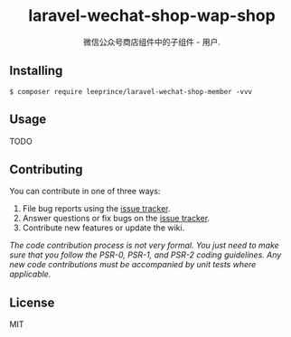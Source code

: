 <h1 align="center"> laravel-wechat-shop-wap-shop </h1>

<p align="center"> 微信公众号商店组件中的子组件 - 用户.</p>


## Installing

```shell
$ composer require leeprince/laravel-wechat-shop-member -vvv
```

## Usage

TODO

## Contributing

You can contribute in one of three ways:

1. File bug reports using the [issue tracker](https://github.com/leeprince/laravel-wechat-shop-member/issues).
2. Answer questions or fix bugs on the [issue tracker](https://github.com/leeprince/laravel-wechat-shop-member/issues).
3. Contribute new features or update the wiki.

_The code contribution process is not very formal. You just need to make sure that you follow the PSR-0, PSR-1, and PSR-2 coding guidelines. Any new code contributions must be accompanied by unit tests where applicable._

## License

MIT